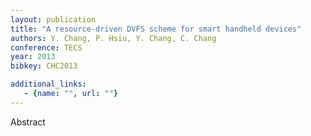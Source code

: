 ```yaml
---
layout: publication
title: "A resource-driven DVFS scheme for smart handheld devices"
authors: Y. Chang, P. Hsiu, Y. Chang, C. Chang
conference: TECS
year: 2013
bibkey: CHC2013

additional_links:
   - {name: "", url: ""}
---
```

Abstract
